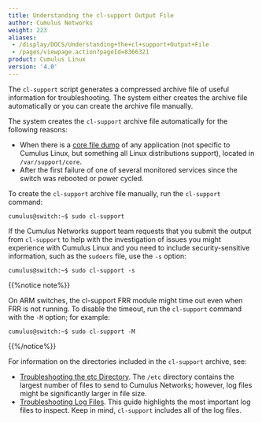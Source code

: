 ```yaml
---
title: Understanding the cl-support Output File
author: Cumulus Networks
weight: 223
aliases:
 - /display/DOCS/Understanding+the+cl+support+Output+File
 - /pages/viewpage.action?pageId=8366321
product: Cumulus Linux
version: '4.0'
---
```

The `cl-support` script generates a compressed archive file of useful information for troubleshooting. The system either creates the archive file automatically or you can create the archive file manually.

The system creates the `cl-support` archive file automatically for the following reasons:

- When there is a [core file dump](http://linux.die.net/man/5/core) of any application (not specific to Cumulus Linux, but something all Linux distributions support), located in `/var/support/core`.
- After the first failure of one of several monitored services since the switch was rebooted or power cycled.

To create the `cl-support` archive file manually, run the `cl-support` command:

```
cumulus@switch:~$ sudo cl-support
```

If the Cumulus Networks support team requests that you submit the output from `cl-support` to help with the investigation of issues you might experience with Cumulus Linux and you need to include security-sensitive information, such as the `sudoers` file, use the `-s` option:

```
cumulus@switch:~$ sudo cl-support -s
```

{{%notice note%}}

On ARM switches, the cl-support FRR module might time out even when FRR is not running. To disable the timeout, run the `cl-support` command with the `-M` option; for example:

```
cumulus@switch:~$ sudo cl-support -M
```

{{%/notice%}}

For information on the directories included in the `cl-support` archive, see:

- [Troubleshooting the etc Directory](../Understanding-the-cl-support-Output-File/Troubleshooting-the-etc-Directory/). The `/etc` directory contains the largest number of files to send to Cumulus Networks; however, log files might be significantly larger in file size.
- [Troubleshooting Log Files](../Understanding-the-cl-support-Output-File/Troubleshooting-Log-Files/). This guide highlights the most important log files to inspect. Keep in mind, `cl-support` includes all of the log files.
